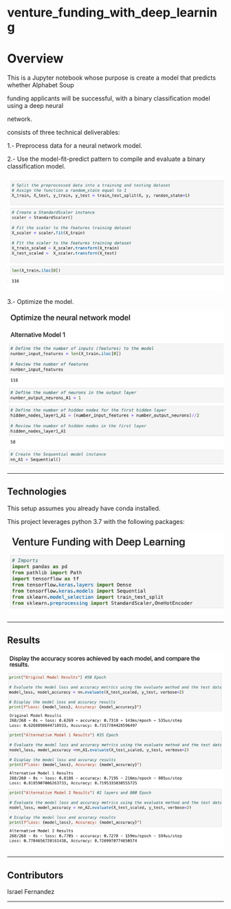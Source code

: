# venture_funding_with_deep_learning
# Overview

This is a Jupyter notebook whose purpose is create a model that predicts whether Alphabet Soup 

funding applicants will be successful, with a binary classification model using a deep neural 

network.

consists of three technical deliverables:

1.- Preprocess data for a neural network model.

2.- Use the model-fit-predict pattern to compile and evaluate a binary classification model.

![venture_funding_with_deep_learning](images/fit.png)

3.- Optimize the model.

![venture_funding_with_deep_learning](images/optimize.png)



---

## Technologies

This setup assumes you already have conda installed.

This project leverages python 3.7 with the following packages:

![venture_funding_with_deep_learning](images/imports.png)


---

## Results

![venture_funding_with_deep_learning](images/results.png)


---
## Contributors

Israel Fernandez

---
